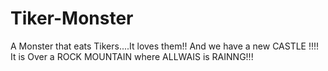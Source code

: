 # Tiker-Monster
A Monster that eats Tikers....It loves them!!
And we have a new CASTLE !!!!
It is Over a ROCK MOUNTAIN where ALLWAIS is RAINNG!!!
